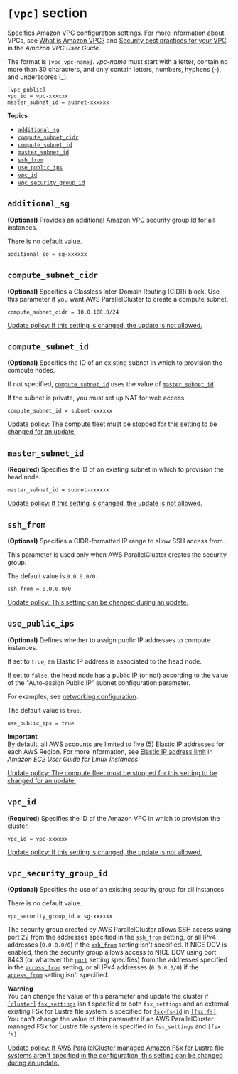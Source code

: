 # `[vpc]` section<a name="vpc-section"></a>

Specifies Amazon VPC configuration settings\. For more information about VPCs, see [What is Amazon VPC?](https://docs.aws.amazon.com/vpc/latest/userguide/what-is-amazon-vpc.html) and [Security best practices for your VPC](https://docs.aws.amazon.com/vpc/latest/userguide/vpc-security-best-practices.html) in the *Amazon VPC User Guide*\.

The format is `[vpc vpc-name]`\. *vpc\-name* must start with a letter, contain no more than 30 characters, and only contain letters, numbers, hyphens \(\-\), and underscores \(\_\)\.

```
[vpc public]
vpc_id = vpc-xxxxxx
master_subnet_id = subnet-xxxxxx
```

**Topics**
+ [`additional_sg`](#additional-sg)
+ [`compute_subnet_cidr`](#compute-subnet-cidr)
+ [`compute_subnet_id`](#compute-subnet-id)
+ [`master_subnet_id`](#master-subnet-id)
+ [`ssh_from`](#ssh-from)
+ [`use_public_ips`](#use-public-ips)
+ [`vpc_id`](#vpc-id)
+ [`vpc_security_group_id`](#vpc-security-group-id)

## `additional_sg`<a name="additional-sg"></a>

**\(Optional\)** Provides an additional Amazon VPC security group Id for all instances\.

There is no default value\.

```
additional_sg = sg-xxxxxx
```

## `compute_subnet_cidr`<a name="compute-subnet-cidr"></a>

**\(Optional\)** Specifies a Classless Inter\-Domain Routing \(CIDR\) block\. Use this parameter if you want AWS ParallelCluster to create a compute subnet\.

```
compute_subnet_cidr = 10.0.100.0/24
```

[Update policy: If this setting is changed, the update is not allowed.](using-pcluster-update.md#update-policy-fail)

## `compute_subnet_id`<a name="compute-subnet-id"></a>

**\(Optional\)** Specifies the ID of an existing subnet in which to provision the compute nodes\.

If not specified, [`compute_subnet_id`](#compute-subnet-id) uses the value of [`master_subnet_id`](#master-subnet-id)\.

If the subnet is private, you must set up NAT for web access\.

```
compute_subnet_id = subnet-xxxxxx
```

[Update policy: The compute fleet must be stopped for this setting to be changed for an update.](using-pcluster-update.md#update-policy-compute-fleet)

## `master_subnet_id`<a name="master-subnet-id"></a>

**\(Required\)** Specifies the ID of an existing subnet in which to provision the head node\.

```
master_subnet_id = subnet-xxxxxx
```

[Update policy: If this setting is changed, the update is not allowed.](using-pcluster-update.md#update-policy-fail)

## `ssh_from`<a name="ssh-from"></a>

**\(Optional\)** Specifies a CIDR\-formatted IP range to allow SSH access from\.

This parameter is used only when AWS ParallelCluster creates the security group\.

The default value is `0.0.0.0/0`\.

```
ssh_from = 0.0.0.0/0
```

[Update policy: This setting can be changed during an update.](using-pcluster-update.md#update-policy-setting-supported)

## `use_public_ips`<a name="use-public-ips"></a>

**\(Optional\)** Defines whether to assign public IP addresses to compute instances\.

If set to `true`, an Elastic IP address is associated to the head node\.

If set to `false`, the head node has a public IP \(or not\) according to the value of the "Auto\-assign Public IP" subnet configuration parameter\.

For examples, see [networking configuration](networking.md)\.

The default value is `true`\.

```
use_public_ips = true
```

**Important**  
By default, all AWS accounts are limited to five \(5\) Elastic IP addresses for each AWS Region\. For more information, see [Elastic IP address limit](https://docs.aws.amazon.com/AWSEC2/latest/UserGuide/elastic-ip-addresses-eip.html#using-instance-addressing-limit) in *Amazon EC2 User Guide for Linux Instances*\.

[Update policy: The compute fleet must be stopped for this setting to be changed for an update.](using-pcluster-update.md#update-policy-compute-fleet)

## `vpc_id`<a name="vpc-id"></a>

**\(Required\)** Specifies the ID of the Amazon VPC in which to provision the cluster\.

```
vpc_id = vpc-xxxxxx
```

[Update policy: If this setting is changed, the update is not allowed.](using-pcluster-update.md#update-policy-fail)

## `vpc_security_group_id`<a name="vpc-security-group-id"></a>

**\(Optional\)** Specifies the use of an existing security group for all instances\.

There is no default value\.

```
vpc_security_group_id = sg-xxxxxx
```

The security group created by AWS ParallelCluster allows SSH access using port 22 from the addresses specified in the [`ssh_from`](#ssh-from) setting, or all IPv4 addresses \(`0.0.0.0/0`\) if the [`ssh_from`](#ssh-from) setting isn't specified\. If NICE DCV is enabled, then the security group allows access to NICE DCV using port 8443 \(or whatever the [`port`](dcv-section.md#dcv-section-port) setting specifies\) from the addresses specified in the [`access_from`](dcv-section.md#dcv-section-access-from) setting, or all IPv4 addresses \(`0.0.0.0/0`\) if the [`access_from`](dcv-section.md#dcv-section-access-from) setting isn't specified\.

**Warning**  
You can change the value of this parameter and update the cluster if [`[cluster]`](cluster-definition.md) [`fsx_settings`](cluster-definition.md#fsx-settings) isn't specified or both `fsx_settings` and an external existing FSx for Lustre file system is specified for [`fsx-fs-id`](fsx-section.md#fsx-fs-id) in [`[fsx fs]`](fsx-section.md)\.  
You can't change the value of this parameter if an AWS ParallelCluster managed FSx for Lustre file system is specified in `fsx_settings` and `[fsx fs]`\.

[Update policy: If AWS ParallelCluster managed Amazon FSx for Lustre file systems aren't specified in the configuration, this setting can be changed during an update.](using-pcluster-update.md#update-policy-no-managed-fsx-lustre)
